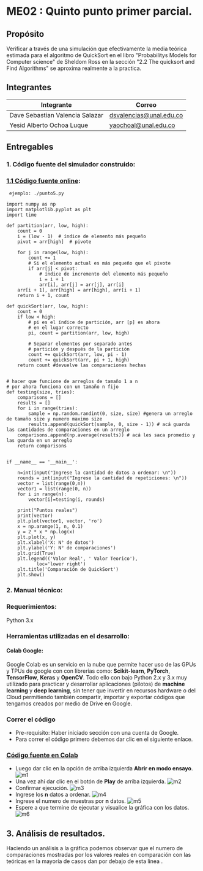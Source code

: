 
# ME02 : Quinto punto primer parcial.

## Propósito

Verificar a través de una simulación que efectivamente la media teórica estimada para el algoritmo de QuickSort en el libro "Probabilitys Models for Computer science" de Sheldom Ross en la sección "2.2 The quicksort and Find Algorithms" se aproxima realmente a la practica.

## Integrantes

|       Integrante      |                 Correo                       |
|-----------------------|-----------------------------------------------|
| Dave Sebastian Valencia Salazar      |    <dsvalencias@unal.edu.co>    |
| Yesid Alberto Ochoa Luque      |    <yaochoal@unal.edu.co>     |

## Entregables

### 1. Código fuente del simulador construido:
### [1.1 Código fuente online](https://colab.research.google.com/drive/1-onef1pg1dCJ-EcmNn9h3BNJ6pqV_Ynm):

``` ejemplo: ./punto5.py```
```
import numpy as np
import matplotlib.pyplot as plt
import time

def partition(arr, low, high):
    count = 0
    i = (low - 1)  # índice de elemento más pequeño
    pivot = arr[high]  # pivote

    for j in range(low, high):
        count += 1
        # Si el elemento actual es más pequeño que el pivote
        if arr[j] < pivot:
            # índice de incremento del elemento más pequeño
            i = i + 1
            arr[i], arr[j] = arr[j], arr[i]
    arr[i + 1], arr[high] = arr[high], arr[i + 1]
    return i + 1, count

def quickSort(arr, low, high):
    count = 0
    if low < high:
        # pi es el índice de partición, arr [p] es ahora
        # en el lugar correcto
        pi, count = partition(arr, low, high)

        # Separar elementos por separado antes
        # partición y después de la partición
        count += quickSort(arr, low, pi - 1)
        count += quickSort(arr, pi + 1, high)
    return count #devuelve las comparaciones hechas


# hacer que funcione de arreglos de tamaño 1 a n
# por ahora funciona con un tamaño n fijo
def testing(size, tries):
    comparisons = []
    results = []
    for i in range(tries):
        sample = np.random.randint(0, size, size) #genera un arreglo de tamaño size y numero maximo size
        results.append(quickSort(sample, 0, size - 1)) # acá guarda las cantidades de comparaciones en un arreglo
    comparisons.append(np.average(results)) # acá les saca promedio y las guarda en un arreglo
    return comparisons


if __name__ == '__main__': 

    n=int(input("Ingrese la cantidad de datos a ordenar: \n"))
    rounds = int(input("Ingrese la cantidad de repeticiones: \n"))
    vector = list(range(0,n))
    vector1 = list(range(0, n))
    for i in range(n):
        vector[i]=testing(i, rounds)
    
    print("Puntos reales")
    print(vector)
    plt.plot(vector1, vector, 'ro')
    x = np.arange(1, n, 0.1)
    y = 2 * x * np.log(x)
    plt.plot(x, y)
    plt.xlabel('X: N° de datos')
    plt.ylabel('Y: N° de comparaciones')
    plt.grid(True)
    plt.legend(('Valor Real', ' Valor Teorico'),
           loc='lower right')
    plt.title('Comparación de QuickSort')
    plt.show()

```


### 2. Manual técnico:

### Requerimientos: 
Python 3.x

### Herramientas utilizadas en el desarrollo: 

#### Colab Google:
Google Colab es un servicio en la nube que permite hacer uso de las GPUs y TPUs de google con con librerías como: **Scikit-learn**, **PyTorch**, **TensorFlow**, **Keras** y **OpenCV**. Todo ello con bajo Python 2.x y 3.x muy utilizado para practicar y desarrollar aplicaciones (pilotos) de **machine learning** y **deep learning**, sin tener que invertir en recursos hardware o del Cloud permitiendo también compartir, importar y exportar códigos que tengamos creados por medio de Drive en Google.
### Correr el código
- Pre-requisito: Haber iniciado sección con una cuenta de Google.
- Para correr el código primero debemos dar clic en el siguiente enlace.
### [ Código fuente en Colab](https://colab.research.google.com/drive/1-onef1pg1dCJ-EcmNn9h3BNJ6pqV_Ynm)
- Luego dar clic en la opción de arriba izquierda **Abrir en modo ensayo**.
![m1](/img/m1.jpg )
- Una vez ahí dar clic en el botón de **Play** de arriba izquierda.
![m2](/img/m2.jpg )
- Confirmar ejecución.
![m3](/img/m3.jpg )
- Ingrese los **n** datos a ordenar.
![m4](/img/m4.jpg )
- Ingrese el numero de muestras por **n** datos.
![m5](/img/m5.jpg )
- Espere a que termine de ejecutar y visualice la gráfica con los datos.
![m6](/img/m6.jpg )

## 3. Análisis de resultados.

Haciendo un análisis a la gráfica podemos observar que el numero de comparaciones mostradas por los valores reales en comparación con las teóricas en la mayoría de casos dan por debajo de esta linea .
